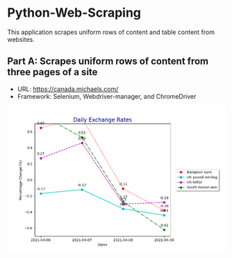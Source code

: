 # Python-Web-Scraping
This application scrapes uniform rows of content and table content from websites.

## Part A: Scrapes uniform rows of content from three pages of a site
- URL: https://canada.michaels.com/
- Framework: Selenium, Webdriver-manager, and ChromeDriver

![Image of Plot](https://github.com/Helena-ys/Python-Web-Scraping/blob/main/plot_currency_change.png?raw=true)
